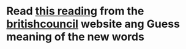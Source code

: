 # Read [this reading](http://google.com) from the [britishcouncil](learnenglish.britishcouncil.org) website ang Guess meaning of the new words

